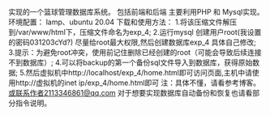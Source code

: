实现的一个篮球管理数据库系统。
包括前端和后端
主要利用PHP 和 Mysql实现。
环境配置：
lamp、ubuntu 20.04
下载和使用方法：
1.将该压缩文件解压到/var/www/html下，压缩文件命名为exp_4;
2.运行mysql 创建用户root(我设置的密码031203cYd?) 尽量给root最大权限,然后创建数据库exp_4 具体自己修改;
3.提示：为避免root冲突，使用前记住删除已经创建的root（可能会导致后续连接不到数据库）;
4.可以将backup的第一个备份sql文件导入到数据库，获得原始数据;
5.然后虚拟机中http://localhost/exp_4/home.html即可访问页面,主机中请使用http://虚拟机的inet ip/exp_4/home.html即可
注：具体不懂，请看参考博客。
或联系作者2113346861@qq.com
对于想要实现数据库自动备份和恢复也请看部分指令说明。
